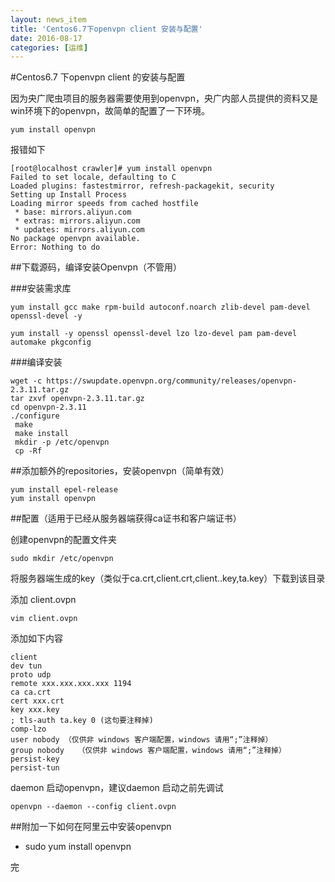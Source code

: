```yaml
---
layout: news_item
title: 'Centos6.7下openvpn client 安装与配置'
date: 2016-08-17 
categories: [运维]
---
```


#Centos6.7 下openvpn client 的安装与配置

因为央广爬虫项目的服务器需要使用到openvpn，央广内部人员提供的资料又是win环境下的openvpn，故简单的配置了一下环境。

```  
yum install openvpn 
```  
报错如下 

```  
[root@localhost crawler]# yum install openvpn
Failed to set locale, defaulting to C
Loaded plugins: fastestmirror, refresh-packagekit, security
Setting up Install Process
Loading mirror speeds from cached hostfile
 * base: mirrors.aliyun.com
 * extras: mirrors.aliyun.com
 * updates: mirrors.aliyun.com
No package openvpn available.
Error: Nothing to do
```  


##下载源码，编译安装Openvpn（不管用）

###安装需求库

```  
yum install gcc make rpm-build autoconf.noarch zlib-devel pam-devel openssl-devel -y
```  

```  
yum install -y openssl openssl-devel lzo lzo-devel pam pam-devel automake pkgconfig
```  

###编译安装

```  
wget -c https://swupdate.openvpn.org/community/releases/openvpn-2.3.11.tar.gz
tar zxvf openvpn-2.3.11.tar.gz
cd openvpn-2.3.11
./configure
 make 
 make install 
 mkdir -p /etc/openvpn
 cp -Rf 
```  

##添加额外的repositories，安装openvpn（简单有效）

```  
yum install epel-release
yum install openvpn 
```  

##配置（适用于已经从服务器端获得ca证书和客户端证书）

创建openvpn的配置文件夹

```  
sudo mkdir /etc/openvpn
```  

将服务器端生成的key（类似于ca.crt,client.crt,client..key,ta.key）下载到该目录

添加 client.ovpn 

```  
vim client.ovpn
```  

添加如下内容

``` 
client
dev tun
proto udp
remote xxx.xxx.xxx.xxx 1194
ca ca.crt
cert xxx.crt
key xxx.key
; tls-auth ta.key 0 (这句要注释掉)
comp-lzo
user nobody （仅供非 windows 客户端配置，windows 请用“;”注释掉）
group nobody   （仅供非 windows 客户端配置，windows 请用“;”注释掉）
persist-key
persist-tun
```  

daemon 启动openvpn，建议daemon 启动之前先调试

```  
openvpn --daemon --config client.ovpn
```  

##附加一下如何在阿里云中安装openvpn

* sudo yum install openvpn  

完


